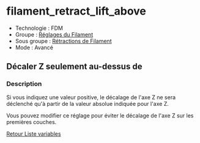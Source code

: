 # filament_retract_lift_above

* Technologie : FDM
* Groupe : [Réglages du Filament](../filament_settings/filament_settings.md)
* Sous groupe : [Rétractions de Filament](../filament_settings/filament_settings.md#rétractions-de-filament)
* Mode : Avancé

## Décaler Z seulement au-dessus de 

### Description

Si vous indiquez une valeur positive, le décalage de l'axe Z ne sera déclenché qu'à partir de la valeur absolue indiquée pour l'axe Z.

Vous pouvez modifier ce réglage pour éviter le décalage de l'axe Z sur les premières couches.


[Retour Liste variables](variable_list.md)